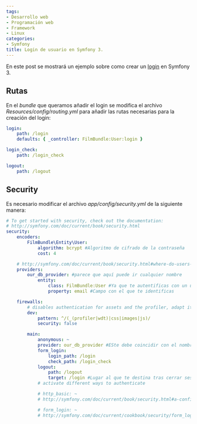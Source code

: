 ```yaml
---
tags:
- Desarrollo web
- Programación web
- Framework
- Linux
categories:
- Symfony
title: Login de usuario en Symfony 3.
---
```


En este post se mostrará un ejemplo sobre como crear un [login](http://symfony.com/doc/current/security/form_login_setup.html) en Symfony 3.

## Rutas

En el *bundle* que queramos añadir el login se modifica el archivo *Resources/config/routing.yml* para añadir las rutas necesarias para la creación del login:

```yml
login:
    path: /login
    defaults: { _controller: FilmBundle:User:login }

login_check:
    path: /login_check

logout:
    path: /logout
```

## Security

Es necesario modificar el archivo *app/config/security.yml* de la siguiente manera:

```yml
# To get started with security, check out the documentation:
# http://symfony.com/doc/current/book/security.html
security:
    encoders:
        FilmBundle\Entity\User:
            algorithm: bcrypt #Algoritmo de cifrado de la contraseña
            cost: 4

    # http://symfony.com/doc/current/book/security.html#where-do-users-come-from-user-providers
    providers:
        our_db_provider: #parece que aquí puede ir cualquier nombre
            entity:
                class: FilmBundle:User #Ya que te autentificas con un usuario
                property: email #Campo con el que te identificas

    firewalls:
        # disables authentication for assets and the profiler, adapt it according to your needs
        dev:
            pattern: ^/(_(profiler|wdt)|css|images|js)/
            security: false

        main:
            anonymous: ~
            provider: our_db_provider #ESte debe coincidir con el nombre de arriba, es su única utilidad
            form_login:
                login_path: /login
                check_path: /login_check
            logout:
                path: /logout
                target: /login #Lugar al que te destina tras cerrar sesión
            # activate different ways to authenticate

            # http_basic: ~
            # http://symfony.com/doc/current/book/security.html#a-configuring-how-your-users-will-authenticate

            # form_login: ~
            # http://symfony.com/doc/current/cookbook/security/form_login_setup.html

```
